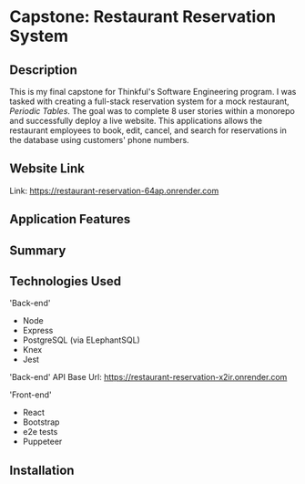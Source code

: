 # Capstone: Restaurant Reservation System

## Description

This is my final capstone for Thinkful's Software Engineering program. I was tasked with creating a full-stack reservation system for a mock restaurant, _Periodic Tables_. The goal was to complete 8 user stories within a monorepo and successfully deploy a live website. This applications allows the restaurant employees to book, edit, cancel, and search for reservations in the database using customers' phone numbers.

## Website Link

Link: https://restaurant-reservation-64ap.onrender.com

## Application Features

## Summary

## Technologies Used

'Back-end'

- Node
- Express
- PostgreSQL (via ELephantSQL)
- Knex
- Jest

'Back-end' 
API Base Url: https://restaurant-reservation-x2ir.onrender.com

'Front-end' 

- React
- Bootstrap
- e2e tests
- Puppeteer

## Installation

